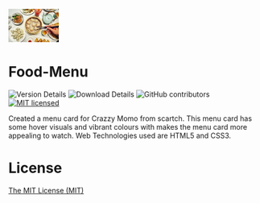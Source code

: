 ![Food Menu Logo](logo.jpg)
# Food-Menu

![Version Details](https://img.shields.io/badge/version-1.0-brightgreen.svg)
![Download Details](https://img.shields.io/github/downloads/yami0307/food-menu/total.svg)
![GitHub contributors](https://img.shields.io/github/contributors/yami0307/food-menu.svg)
[![MIT licensed](https://img.shields.io/badge/license-MIT-blue.svg)](./LICENSE)

Created a menu card for Crazzy Momo from scartch. This menu card has some hover visuals and vibrant colours with makes the menu card more appealing to watch.
Web Technologies used are HTML5 and CSS3.

# License

[The MIT License (MIT)](LICENSE)
